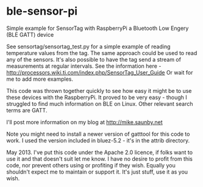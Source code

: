ble-sensor-pi
=============

Simple example for SensorTag with RaspberryPi a Bluetooth Low Engery (BLE GATT) device

See sensortag/sensortag_test.py for a simple example of reading temperature values from the tag.
The same approach could be used to read any of the sensors.  It's also possible to have the tag
send a stream of measurements at regular intervals.  See the information here -
http://processors.wiki.ti.com/index.php/SensorTag_User_Guide
Or wait for me to add more examples.

This code was thrown together quickly to see how easy it might be to use these devices with the
RaspberryPi.  It proved to be very easy - though I struggled to find much information on BLE on 
Linux.  Other relevant search terms are GATT.

I'll post more information on my blog at http://mike.saunby.net

Note you might need to install a newer version of gatttool for this code to work.  I used the 
version included in bluez-5.2 - it's in the attrib directory.

May 2013.  I've put this code under the Apache 2.0 licence, if folks want to use it and that 
doesn't suit let me know.  I have no desire to profit from this code, nor prevent others using
or profiting if they wish.  Equally you shouldn't expect me to maintain or support it.  It's 
just stuff, use it as you wish.
